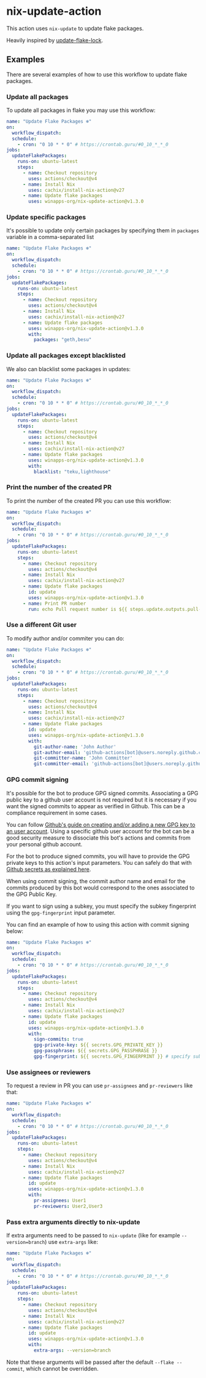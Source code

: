 # nix-update-action

This action uses `nix-update` to update flake packages.

Heavily inspired by [update-flake-lock](https://github.com/DeterminateSystems/update-flake-lock).

## Examples

There are several examples of how to use this workflow to update flake packages.

### Update all packages

To update all packages in flake you may use this workflow:

```yaml
name: "Update Flake Packages ❄️"
on:
  workflow_dispatch:
  schedule:
    - cron: "0 10 * * 0" # https://crontab.guru/#0_10_*_*_0
jobs:
  updateFlakePackages:
    runs-on: ubuntu-latest
    steps:
      - name: Checkout repository
        uses: actions/checkout@v4
      - name: Install Nix
        uses: cachix/install-nix-action@v27
      - name: Update flake packages
        uses: winapps-org/nix-update-action@v1.3.0
```

### Update specific packages

It's possible to update only certain packages by specifying them in `packages` variable in a comma-separated list

```yaml
name: "Update Flake Packages ❄️"
on:
  workflow_dispatch:
  schedule:
    - cron: "0 10 * * 0" # https://crontab.guru/#0_10_*_*_0
jobs:
  updateFlakePackages:
    runs-on: ubuntu-latest
    steps:
      - name: Checkout repository
        uses: actions/checkout@v4
      - name: Install Nix
        uses: cachix/install-nix-action@v27
      - name: Update flake packages
        uses: winapps-org/nix-update-action@v1.3.0
        with:
          packages: "geth,besu"
```

### Update all packages except blacklisted

We also can blacklist some packages in updates:

```yaml
name: "Update Flake Packages ❄️"
on:
  workflow_dispatch:
  schedule:
    - cron: "0 10 * * 0" # https://crontab.guru/#0_10_*_*_0
jobs:
  updateFlakePackages:
    runs-on: ubuntu-latest
    steps:
      - name: Checkout repository
        uses: actions/checkout@v4
      - name: Install Nix
        uses: cachix/install-nix-action@v27
      - name: Update flake packages
        uses: winapps-org/nix-update-action@v1.3.0
        with:
          blacklist: "teku,lighthouse"
```

### Print the number of the created PR

To print the number of the created PR you can use this workflow:

```yaml
name: "Update Flake Packages ❄️"
on:
  workflow_dispatch:
  schedule:
    - cron: "0 10 * * 0" # https://crontab.guru/#0_10_*_*_0
jobs:
  updateFlakePackages:
    runs-on: ubuntu-latest
    steps:
      - name: Checkout repository
        uses: actions/checkout@v4
      - name: Install Nix
        uses: cachix/install-nix-action@v27
      - name: Update flake packages
        id: update
        uses: winapps-org/nix-update-action@v1.3.0
      - name: Print PR number
        run: echo Pull request number is ${{ steps.update.outputs.pull-request-number }}.
```

### Use a different Git user

To modify author and/or commiter you can do:

```yaml
name: "Update Flake Packages ❄️"
on:
  workflow_dispatch:
  schedule:
    - cron: "0 10 * * 0" # https://crontab.guru/#0_10_*_*_0
jobs:
  updateFlakePackages:
    runs-on: ubuntu-latest
    steps:
      - name: Checkout repository
        uses: actions/checkout@v4
      - name: Install Nix
        uses: cachix/install-nix-action@v27
      - name: Update flake packages
        id: update
        uses: winapps-org/nix-update-action@v1.3.0
        with:
          git-author-name: 'John Author'
          git-author-email: 'github-actions[bot]@users.noreply.github.com'
          git-committer-name: 'John Committer'
          git-committer-email: 'github-actions[bot]@users.noreply.github.com'
```

### GPG commit signing

It's possible for the bot to produce GPG signed commits. Associating a GPG public key to a github user account is not required but it is necessary if you want the signed commits to appear as verified in Github. This can be a compliance requirement in some cases.

You can follow [Github's guide on creating and/or adding a new GPG key to an user account](https://docs.github.com/en/authentication/managing-commit-signature-verification/adding-a-new-gpg-key-to-your-github-account). Using a specific github user account for the bot can be a good security measure to dissociate this bot's actions and commits from your personal github account.

For the bot to produce signed commits, you will have to provide the GPG private keys to this action's input parameters. You can safely do that with [Github secrets as explained here](https://github.com/crazy-max/ghaction-import-gpg#prerequisites).

When using commit signing, the commit author name and email for the commits produced by this bot would correspond to the ones associated to the GPG Public Key.

If you want to sign using a subkey, you must specify the subkey fingerprint using the `gpg-fingerprint` input parameter.

You can find an example of how to using this action with commit signing below:

```yaml
name: "Update Flake Packages ❄️"
on:
  workflow_dispatch:
  schedule:
    - cron: "0 10 * * 0" # https://crontab.guru/#0_10_*_*_0
jobs:
  updateFlakePackages:
    runs-on: ubuntu-latest
    steps:
      - name: Checkout repository
        uses: actions/checkout@v4
      - name: Install Nix
        uses: cachix/install-nix-action@v27
      - name: Update flake packages
        id: update
        uses: winapps-org/nix-update-action@v1.3.0
        with:
          sign-commits: true
          gpg-private-key: ${{ secrets.GPG_PRIVATE_KEY }}
          gpg-passphrase: ${{ secrets.GPG_PASSPHRASE }}
          gpg-fingerprint: ${{ secrets.GPG_FINGERPRINT }} # specify subkey fingerprint (optional)
```

### Use assignees or reviewers

To request a review in PR you can use `pr-assignees` and `pr-reviewers` like that:

```yaml
name: "Update Flake Packages ❄️"
on:
  workflow_dispatch:
  schedule:
    - cron: "0 10 * * 0" # https://crontab.guru/#0_10_*_*_0
jobs:
  updateFlakePackages:
    runs-on: ubuntu-latest
    steps:
      - name: Checkout repository
        uses: actions/checkout@v4
      - name: Install Nix
        uses: cachix/install-nix-action@v27
      - name: Update flake packages
        id: update
        uses: winapps-org/nix-update-action@v1.3.0
        with:
          pr-assignees: User1
          pr-reviewers: User2,User3
```

### Pass extra arguments directly to nix-update

If extra arguments need to be passed to `nix-update` (like for example `--version=branch`) use `extra-args` like:  

```yaml
name: "Update Flake Packages ❄️"
on:
  workflow_dispatch:
  schedule:
    - cron: "0 10 * * 0" # https://crontab.guru/#0_10_*_*_0
jobs:
  updateFlakePackages:
    runs-on: ubuntu-latest
    steps:
      - name: Checkout repository
        uses: actions/checkout@v4
      - name: Install Nix
        uses: cachix/install-nix-action@v27
      - name: Update flake packages
        id: update
        uses: winapps-org/nix-update-action@v1.3.0
        with:
          extra-args: --version=branch
```

Note that these arguments will be passed after the default `--flake --commit`, which cannot be overridden.  
